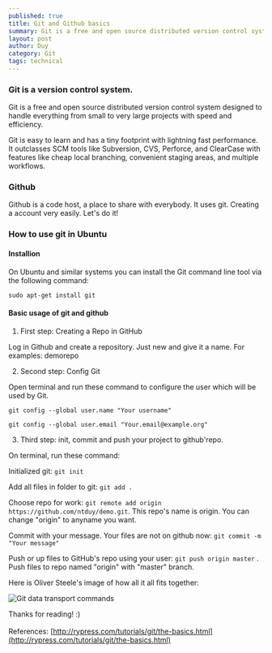```yaml
---
published: true
title: Git and Github basics
summary: Git is a free and open source distributed version control system designed to handle everything from small to very large projects with speed and efficiency.<br><br>Git is easy to learn and has a tiny footprint with lightning fast performance. It outclasses SCM tools like Subversion, CVS, Perforce, and ClearCase with features like cheap local branching, convenient staging areas, and multiple workflows.
layout: post
author: Duy
category: Git
tags: technical
---
```


### Git is a version control system.

Git is a free and open source distributed version control system designed to handle everything from small to very large projects with speed and efficiency.

Git is easy to learn and has a tiny footprint with lightning fast performance. It outclasses SCM tools like Subversion, CVS, Perforce, and ClearCase with features like cheap local branching, convenient staging areas, and multiple workflows.

### Github
Github is a code host, a place to share with everybody. It uses git. Creating a account very easily. Let's do it!

### How to use git in Ubuntu

#### Installion

On Ubuntu and similar systems you can install the Git command line tool via the following command:

```sudo apt-get install git```

#### Basic usage of git and github

1. First step: Creating a Repo in GitHub

  Log in Github and create a repository. Just new and give it a name. For examples: demorepo

2. Second step: Config Git

  Open terminal and run these command to configure the user which will be used by Git.

  ```git config --global user.name "Your username"```

  ```git config --global user.email "Your.email@example.org"```

3. Third step: init, commit and push your project to github'repo.

  On terminal, run these command:

  Initialized git: ```git init```

  Add all files in folder to git: ```git add .```

  Choose repo for work: ```git remote add origin https://github.com/ntduy/demo.git```. This repo's name is origin. You can change "origin" to anyname you want.

  Commit with your message. Your files are not on github now: ```git commit -m "Your message"```

  Push or up files to GitHub's repo using your user: ```git push origin master``` . Push files to repo named "origin" with "master" branch.

Here is Oliver Steele's image of how all it all fits together:

![Git data transport commands](http://i.stack.imgur.com/XwVzT.png "Oliver Steele's image")

Thanks for reading! :)
<br><br>
References: [http://rypress.com/tutorials/git/the-basics.html](http://rypress.com/tutorials/git/the-basics.html)



